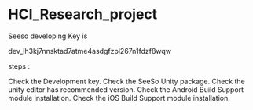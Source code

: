 # HCI_Research_project

Seeso developing Key is 

dev_lh3kj7nnsktad7atme4asdgfzpl267n1fdzf8wqw

steps :

Check the Development key.
Check the SeeSo Unity package.
Check the unity editor has recommended version.
Check the Android Build Support module installation.
Check the iOS Build Support module installation.
